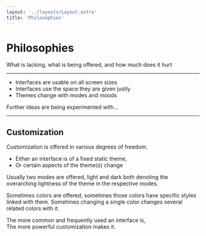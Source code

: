 ```yaml
---
layout: '../layouts/Layout.astro'
title: 'Philosophies'
---
```


<h1 class="title">Philosophies</h1>

What is lacking, what is being offered, and how much does it hurt

---

- Interfaces are usable on all screen sizes
- Interfaces use the space they are given justly
- Themes change with modes and moods

Further ideas are being experimented with... 

---

## Customization

Customization is offered in various degrees of freedom.

- Either an interface is of a fixed static theme,
- Or certain aspects of the theme(s) change

Usually two modes are offered, light and dark both denoting the overarching lightness of the theme in the respective modes.

Sometimes colors are offered, sometimes those colors have specific styles linked with them. Sometimes changing a single color changes several related colors with it.

The more common and frequently used an interface is,  
The more powerful customization makes it.



